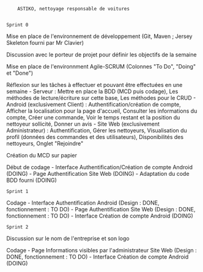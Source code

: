 		ASTIKO, nettoyage responsable de voitures


	Sprint 0

Mise en place de l'environnement de développement (Git, Maven ; Jersey Skeleton fourni par Mr Clavier)

Discussion avec le porteur de projet pour définir les objectifs de la semaine

Mise en place de l'environnment Agile-SCRUM (Colonnes "To Do", "Doing" et "Done")

Réflexion sur les tâches à effectuer et pouvant être effectuées en une semaine
	- Serveur : 
		Mettre en place la BDD (MCD puis codage), 
		Les méthodes de lecture/écriture sur cette base, 
		Les méthodes pour le CRUD
	- Android (exclusivement Client) : 
		Authentification/création de compte, 
		Afficher la localisation pour la page d'accueil,
		Consulter les informations du compte,
		Créer une commande, 
		Voir le temps restant et la position du nettoyeur sollicité,
		Donner un avis
	- Site Web (exclusivement Administrateur) :
		Authentification,
		Gérer les nettoyeurs,
		Visualisation du profil (données des commandes et des utilisateurs),
		Disponibilités des nettoyeurs,
		Onglet "Rejoindre"

Création du MCD sur papier

Début de codage
	- Interface Authentification/Création de compte Android (DOING)
	- Page Authentification Site Web (DOING)
	- Adaptation du code BDD fourni (DOING)


	Sprint 1
	
Codage
	- Interface Authentification Android (Design : DONE, fonctionnement : TO DO)
	- Page Authentification Site Web (Design : DONE, fonctionnement : TO DO)
	- Interface Création de compte Android (DOING)

	
	Sprint 2

Discussion sur le nom de l'entreprise et son logo

Codage
	- Page Informations visibles par l'administrateur Site Web (Design : DONE, fonctionnement : TO DO)
	- Interface Création de compte Android (DOING)








